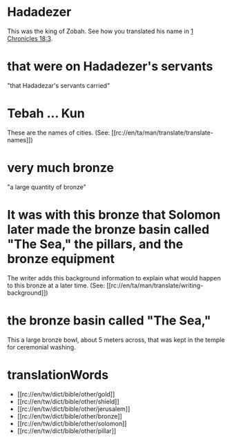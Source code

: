 # Hadadezer

This was the king of Zobah. See how you translated his name in [1 Chronicles 18:3](./03.md).

# that were on Hadadezer's servants

"that Hadadezar's servants carried"

# Tebah ... Kun

These are the names of cities. (See: [[rc://en/ta/man/translate/translate-names]])

# very much bronze

"a large quantity of bronze"

# It was with this bronze that Solomon later made the bronze basin called "The Sea," the pillars, and the bronze equipment

The writer adds this background information to explain what would happen to this bronze at a later time. (See: [[rc://en/ta/man/translate/writing-background]])

# the bronze basin called "The Sea,"

This a large bronze bowl, about 5 meters across, that was kept in the temple for ceremonial washing.

# translationWords

* [[rc://en/tw/dict/bible/other/gold]]
* [[rc://en/tw/dict/bible/other/shield]]
* [[rc://en/tw/dict/bible/other/jerusalem]]
* [[rc://en/tw/dict/bible/other/bronze]]
* [[rc://en/tw/dict/bible/other/solomon]]
* [[rc://en/tw/dict/bible/other/pillar]]